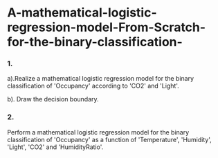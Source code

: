 # A-mathematical-logistic-regression-model-From-Scratch-for-the-binary-classification-
### 1.
a).Realize a mathematical logistic regression model for the binary classification of 'Occupancy' according to 'CO2' and 'Light'. 

b). Draw the decision boundary. 
### 2. 
Perform a mathematical logistic regression model for the binary classification of 'Occupancy' as a function of 'Temperature', 'Humidity', 'Light', 'CO2' and 'HumidityRatio'.
